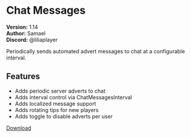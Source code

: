 # Chat Messages

**Version:** 1.14  
**Author:** Samael  
**Discord:** @liliaplayer  

Periodically sends automated advert messages to chat at a configurable interval.

## Features

- Adds periodic server adverts to chat
- Adds interval control via ChatMessagesInterval
- Adds localized message support
- Adds rotating tips for new players
- Adds toggle to disable adverts per user

[Download](https://github.com/LiliaFramework/Modules/raw/refs/heads/gh-pages/chatmessages.zip)
